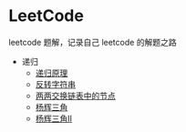 # LeetCode

leetcode 题解，记录自己 leetcode 的解题之路

+ 递归
  + [递归原理](./docs/guide/recursion/principle.md)
  + [反转字符串](./docs/guide/recursion/print-reverse.md)
  + [两两交换链表中的节点](./docs/guide/recursion/swap-pairs.md)
  + [杨辉三角](./docs/guide/recursion/triangle.md)
  + [杨辉三角II](./docs/guide/recursion/triangle2.md)
